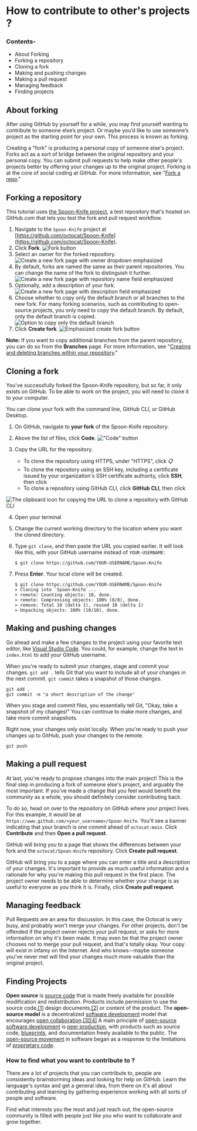 # How to contribute to other's projects ?
### Contents-
- About Forking  
- Forking a repository
- Cloning a fork
- Making and pushing changes
- Making a pull request
- Managing feedback
- Finding projects

## About forking

After using GitHub by yourself for a while, you may find yourself wanting to contribute to someone else’s project. Or maybe you’d like to use someone’s project as the starting point for your own. This process is known as forking.

Creating a "fork" is producing a personal copy of someone else's project. Forks act as a sort of bridge between the original repository and your personal copy. You can submit pull requests to help make other people's projects better by offering your changes up to the original project. Forking is at the core of social coding at GitHub. For more information, see "[Fork a repo](https://docs.github.com/en/get-started/quickstart/fork-a-repo)."

## Forking a repository

This tutorial uses [the Spoon-Knife project](https://github.com/octocat/Spoon-Knife), a test repository that's hosted on GitHub.com that lets you test the fork and pull request workflow.

1.  Navigate to the `Spoon-Knife` project at [https://github.com/octocat/Spoon-Knife](https://github.com/octocat/Spoon-Knife).
2.  Click **Fork**. ![Fork button](https://docs.github.com/assets/cb-23088/images/help/repository/fork_button.png)
3.  Select an owner for the forked repository. ![Create a new fork page with owner dropdown emphasized](https://docs.github.com/assets/cb-151543/images/help/repository/fork-choose-owner.png)
4.  By default, forks are named the same as their parent repositories. You can change the name of the fork to distinguish it further. ![Create a new fork page with repository name field emphasized](https://docs.github.com/assets/cb-151542/images/help/repository/fork-choose-repo-name.png)
5.  Optionally, add a description of your fork. ![Create a new fork page with description field emphasized](https://docs.github.com/assets/cb-177452/images/help/repository/fork-description.png)
6.  Choose whether to copy only the default branch or all branches to the new fork. For many forking scenarios, such as contributing to open-source projects, you only need to copy the default branch. By default, only the default branch is copied. ![Option to copy only the default branch](https://docs.github.com/assets/cb-59189/images/help/repository/copy-default-branch-only.png)
7.  Click **Create fork**. ![Emphasized create fork button](https://docs.github.com/assets/cb-80721/images/help/repository/fork-create-button.png)

**Note:** If you want to copy additional branches from the parent repository, you can do so from the **Branches** page. For more information, see "[Creating and deleting branches within your repository](https://docs.github.com/en/pull-requests/collaborating-with-pull-requests/proposing-changes-to-your-work-with-pull-requests/creating-and-deleting-branches-within-your-repository)."

## Cloning a fork

You've successfully forked the Spoon-Knife repository, but so far, it only exists on GitHub. To be able to work on the project, you will need to clone it to your computer.

You can clone your fork with the command line, GitHub CLI, or GitHub Desktop.

1.  On GitHub, navigate to **your fork** of the Spoon-Knife repository.
    
2.  Above the list of files, click **Code**. 
 !["Code" button](https://docs.github.com/assets/cb-20363/images/help/repository/code-button.png)
3. Copy the URL for the repository.
    
    -   To clone the repository using HTTPS, under "HTTPS", click :clipboard:
	-   To clone the repository using an SSH key, including a certificate issued by your organization's SSH certificate authority, click **SSH**, then click 
	-   To clone a repository using GitHub CLI, click **GitHub CLI**, then click

![The clipboard icon for copying the URL to clone a repository with GitHub CLI](https://docs.github.com/assets/cb-33207/images/help/repository/https-url-clone-cli.png)

4. Open your terminal    
5.  Change the current working directory to the location where you want the cloned directory.
    
6.  Type `git clone`, and then paste the URL you copied earlier. It will look like this, with your GitHub username instead of `YOUR-USERNAME`:
    
    ```shell
    $ git clone https://github.com/YOUR-USERNAME/Spoon-Knife
    ```
    
5.  Press **Enter**. Your local clone will be created.
    
    ```shell
    $ git clone https://github.com/YOUR-USERNAME/Spoon-Knife
    > Cloning into `Spoon-Knife`...
    > remote: Counting objects: 10, done.
    > remote: Compressing objects: 100% (8/8), done.
    > remove: Total 10 (delta 1), reused 10 (delta 1)
    > Unpacking objects: 100% (10/10), done.
    ```
    

## Making and pushing changes

Go ahead and make a few changes to the project using your favorite text editor, like [Visual Studio Code](https://code.visualstudio.com). You could, for example, change the text in `index.html` to add your GitHub username.

When you're ready to submit your changes, stage and commit your changes. `git add .` tells Git that you want to include all of your changes in the next commit. `git commit` takes a snapshot of those changes.

```shell
git add .
git commit -m "a short description of the change"
```

When you stage and commit files, you essentially tell Git, "Okay, take a snapshot of my changes!" You can continue to make more changes, and take more commit snapshots.

Right now, your changes only exist locally. When you're ready to push your changes up to GitHub, push your changes to the remote.

```shell
git push
```

## Making a pull request

At last, you're ready to propose changes into the main project! This is the final step in producing a fork of someone else's project, and arguably the most important. If you've made a change that you feel would benefit the community as a whole, you should definitely consider contributing back.

To do so, head on over to the repository on GitHub where your project lives. For this example, it would be at `https://www.github.com/<your_username>/Spoon-Knife`. You'll see a banner indicating that your branch is one commit ahead of `octocat:main`. Click **Contribute** and then **Open a pull request**.

GitHub will bring you to a page that shows the differences between your fork and the `octocat/Spoon-Knife` repository. Click **Create pull request**.

GitHub will bring you to a page where you can enter a title and a description of your changes. It's important to provide as much useful information and a rationale for why you're making this pull request in the first place. The project owner needs to be able to determine whether your change is as useful to everyone as you think it is. Finally, click **Create pull request**.

## Managing feedback

Pull Requests are an area for discussion. In this case, the Octocat is very busy, and probably won't merge your changes. For other projects, don't be offended if the project owner rejects your pull request, or asks for more information on why it's been made. It may even be that the project owner chooses not to merge your pull request, and that's totally okay. Your copy will exist in infamy on the Internet. And who knows--maybe someone you've never met will find your changes much more valuable than the original project.

## Finding Projects

**Open source** is [source code](https://en.wikipedia.org/wiki/Source_code "Source code") that is made freely available for possible modification and redistribution. Products include permission to use the source code,[[1]](https://en.wikipedia.org/wiki/Open_source#cite_note-Open_Source_Org.,_2007-1) design documents,[[2]](https://en.wikipedia.org/wiki/Open_source#cite_note-Diffingo_Solutions_Inc.,_2008-2) or content of the product. The **open-source model** is a decentralized [software development](https://en.wikipedia.org/wiki/Software_development "Software development") model that encourages [open collaboration](https://en.wikipedia.org/wiki/Open_collaboration "Open collaboration").[[3]](https://en.wikipedia.org/wiki/Open_source#cite_note-LevinePrietula2013-3)[[4]](https://en.wikipedia.org/wiki/Open_source#cite_note-4) A main principle of [open-source software development](https://en.wikipedia.org/wiki/Open-source_software_development "Open-source software development") is [peer production](https://en.wikipedia.org/wiki/Peer_production "Peer production"), with products such as source code, [blueprints](https://en.wikipedia.org/wiki/Blueprint "Blueprint"), and documentation freely available to the public. The [open-source movement](https://en.wikipedia.org/wiki/Open-source_movement "Open-source movement") in software began as a response to the limitations of [proprietary code](https://en.wikipedia.org/wiki/Proprietary_software "Proprietary software").

### How to find what you want to contribute to ?
There are a lot of projects that you can contribute to, people are consistently brainstorming ideas and looking for help on GitHub.
Learn the language's syntax and get a general idea, from there on it's all about contributing and learning by gathering experience working with all sorts of people and software.

Find what interests you the most and just reach out, the open-source community is filled with people just like you who want to collaborate and grow together.
